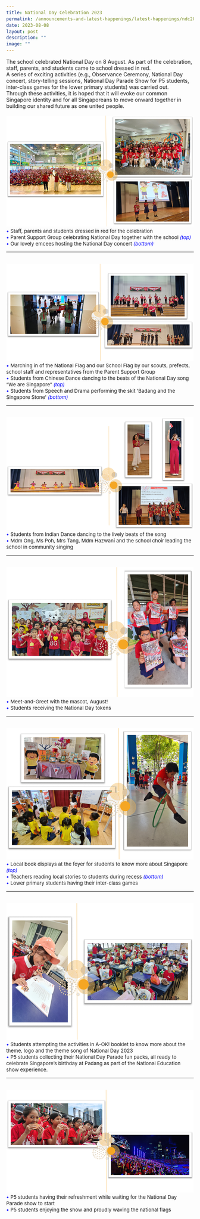 ```yaml
---
title: National Day Celebration 2023
permalink: /announcements-and-latest-happenings/latest-happenings/ndc2023/
date: 2023-08-08
layout: post
description: ""
image: ""
---
```

The school celebrated National Day on 8 August. As part of the celebration, staff, parents, and students came to school dressed in red. <br>
A series of exciting activities (e.g., Observance Ceremony, National Day concert, story-telling sessions, National Day Parade Show for P5 students, inter-class games for the lower primary students) was carried out. <br>
Through these activities, it is hoped that it will evoke our common Singapore identity and for all Singaporeans to move onward together in building our shared future as one united people. <br><br>
<img src="/images/Happenings/ND/nd2023a.png">
<br>
<span style="font-size:10pt;">
<span style="color:blue;">•</span> Staff, parents and students dressed in red for the celebration <br><span style="color:blue;">•</span> Parent Support Group celebrating National Day together with the school <span style="color:blue;"><i>(top)</i></span><br><span style="color:blue;">•</span> Our lovely emcees hosting the National Day concert <span style="color:blue;"><i>(bottom)</i></span></span>
<hr><br>
<img src="/images/Happenings/ND/nd2023b.png">
<br>
<span style="font-size:10pt;">
<span style="color:blue;">•</span> Marching in of the National Flag and our School Flag by our scouts, prefects, school staff and representatives from the Parent Support Group <br><span style="color:blue;">•</span> Students from Chinese Dance dancing to the beats of the National Day song “We are Singapore” <span style="color:blue;"><i>(top)</i></span><br><span style="color:blue;">•</span> Students from Speech and Drama performing the skit 'Badang and the Singapore Stone' <span style="color:blue;"><i>(bottom)</i></span></span>
<hr><br>
<img src="/images/Happenings/ND/nd2023c.png">
<br>
<span style="font-size:10pt;">
<span style="color:blue;">•</span> Students from Indian Dance dancing to the lively beats of the song <br><span style="color:blue;">•</span> Mdm Ong, Ms Poh, Mrs Tang, Mdm Hazwani and the school choir leading the school in community singing </span>
<hr><br>
<img src="/images/Happenings/ND/nd2023d.png">
<br>
<span style="font-size:10pt;">
<span style="color:blue;">•</span> Meet-and-Greet with the mascot, August! <br><span style="color:blue;">•</span> Students receiving the National Day tokens </span>
<hr><br>
<img src="/images/Happenings/ND/nd2023e.png">
<br>
<span style="font-size:10pt;">
<span style="color:blue;">•</span> Local book displays at the foyer for students to know more about Singapore <span style="color:blue;"><i>(top)</i></span><br><span style="color:blue;">•</span> Teachers reading local stories to students during recess <span style="color:blue;"><i>(bottom)</i></span><br>
<span style="color:blue;">•</span> Lower primary students having their inter-class games </span>
<hr><br>
<img src="/images/Happenings/ND/nd2023f.png">
<br>
<span style="font-size:10pt;">
<span style="color:blue;">•</span> Students attempting the activities in A-OK! booklet to know more about the theme, logo and the theme song of National Day 2023 <br><span style="color:blue;">•</span> P5 students collecting their National Day Parade fun packs, all ready to celebrate Singapore’s birthday at Padang as part of the National Education show experience. </span>
<hr><br>
<img src="/images/Happenings/ND/nd2023g.png">
<br>
<span style="font-size:10pt;">
<span style="color:blue;">•</span> P5 students having their refreshment while waiting for the National Day Parade show to start <br><span style="color:blue;">•</span> P5 students enjoying the show and proudly waving the national flags </span>
